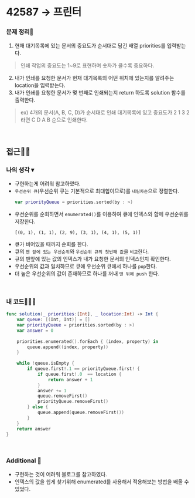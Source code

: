 # 42587 → 프린터
### 문제 정리📝
1. 현재 대기목록에 있는 문서의 중요도가 순서대로 담긴 배열 priorities를 입력받는다.
> 인쇄 작업의 중요도는 1~9로 표현하며 숫자가 클수록 중요하다.
2. 내가 인쇄를 요청한 문서가 현재 대기목록의 어떤 위치에 있는지를 알려주는 location을 입력받는다.
3. 내가 인쇄를 요청한 문서가 몇 번째로 인쇄되는지 return 하도록 solution 함수를 출력한다.
> ex) 4개의 문서(A, B, C, D)가 순서대로 인쇄 대기목록에 있고 중요도가 2 1 3 2 라면 C D A B 순으로 인쇄한다.

</br>

## 접근🚶🏻
### 나의 생각 ▾
- 구현하는게 어려워 참고하였다. 
- `우선순위 큐`(우선순위 큐는 기본적으로 최대힙이므로)를 `내림차순`으로 정렬한다.
    ```swift
    var priorityQueue = priorities.sorted(by : >)
    ```
- 우선순위를 순회하면서 `enumerated()`를 이용하여 큐에 인덱스와 함께 우선순위를 저장한다.
    ```
    [(0, 1), (1, 1), (2, 9), (3, 1), (4, 1), (5, 1)]
    ```
- 큐가 비어있을 때까지 순회를 한다.
- 큐의 `맨 앞에 있는 우선순위`와 `우선순위 큐의 첫번째 값`을 `비교`한다.
- 큐의 맨앞에 있는 값의 인덱스가 내가 요청한 문서의 인덱스인지 확인한다.
- 우선순위의 값과 일치하므로 큐애 우선순위 큐에서 하나를 `pop`한다.
- 더 높은 우선순위의 값이 존재하므로 하나를 꺼내 `맨 뒤에 push` 한다.

</br>

### 내 코드👨🏻‍💻
```swift
func solution(_ priorities:[Int], _ location:Int) -> Int {
    var queue: [(Int, Int)] = []
    var priorityQueue = priorities.sorted(by : >)
    var answer = 0
    
    priorities.enumerated().forEach { (index, property) in
        queue.append((index, property))
    }
    
    while !queue.isEmpty {
        if queue.first!.1 == priorityQueue.first! {
            if queue.first!.0  == location {
                return answer + 1
            }
            answer += 1
            queue.removeFirst()
            priorityQueue.removeFirst()
        } else {
            queue.append(queue.removeFirst())
        }
    }
    return answer
}
```

</br>

### Additional 📂
- 구현하는 것이 어려워 블로그를 참고하였다. 
- 인덱스의 값을 쉽게 찾기위해 enumerated를 사용해서 적용해보는 방법을 배울 수 있었다. 

